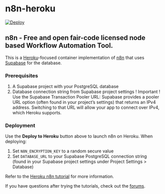 # n8n-heroku

[![Deploy](https://www.herokucdn.com/deploy/button.svg)](https://dashboard.heroku.com/new?template=https://github.com/stefaner1/n8n-heroku-supabase/tree/main)

## n8n - Free and open fair-code licensed node based Workflow Automation Tool.

This is a [Heroku](https://heroku.com/)-focused container implementation of [n8n](https://n8n.io/) that uses [Supabase](https://supabase.com/) for the database.

### Prerequisites
1. A Supabase project with your PostgreSQL database
2. Database connection string from Supabase project settings
! Important ! Use the Supabase Transaction Pooler URL:
Supabase provides a pooler URL option (often found in your project’s settings) that returns an IPv4 address. Switching to that URL will allow your app to connect over IPv4, which Heroku supports.

### Deployment
Use the **Deploy to Heroku** button above to launch n8n on Heroku. When deploying:
1. Set `N8N_ENCRYPTION_KEY` to a random secure value
2. Set `DATABASE_URL` to your Supabase PostgreSQL connection string (found in your Supabase project settings under Project Settings > Database)

Refer to the [Heroku n8n tutorial](https://docs.n8n.io/hosting/server-setups/heroku/) for more information.

If you have questions after trying the tutorials, check out the [forums](https://community.n8n.io/).
